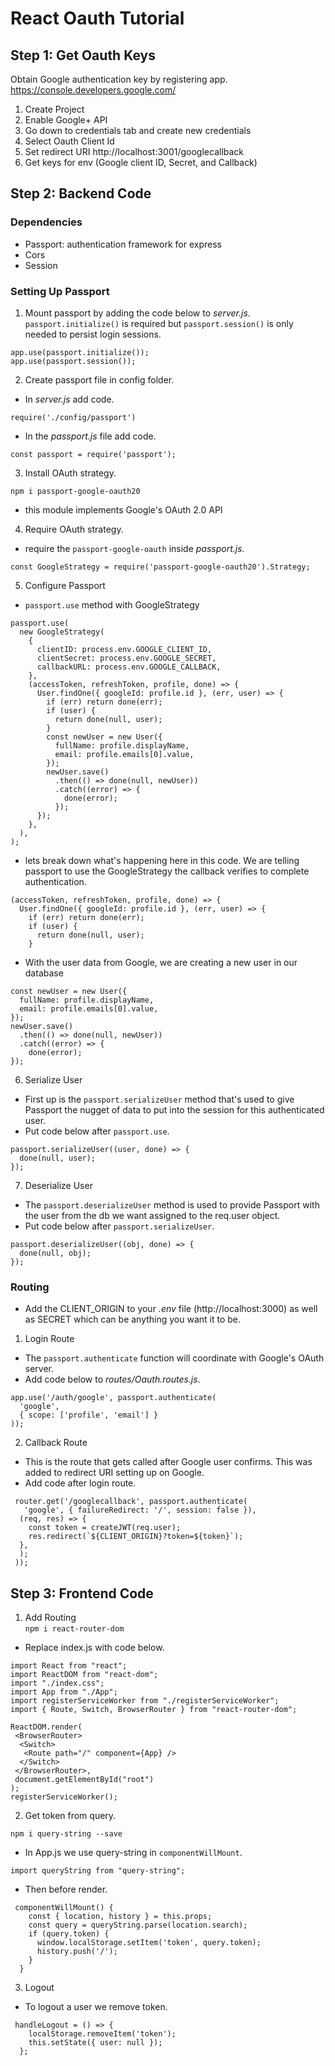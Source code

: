 # React Oauth Tutorial

## Step 1: Get Oauth Keys
Obtain Google authentication key by registering app. 
https://console.developers.google.com/  
1. Create Project
2. Enable Google+ API
3. Go down to credentials tab and create new credentials
4. Select Oauth Client Id
5. Set redirect URI http://localhost:3001/googlecallback
6. Get keys for env (Google client ID, Secret, and Callback)

## Step 2: Backend Code
### Dependencies
* Passport: authentication framework for express
* Cors
* Session

### Setting Up Passport
1. Mount passport by adding the code below to  *server.js*.  
```passport.initialize()``` is required but ```passport.session()``` is only needed to persist login sessions.
```
app.use(passport.initialize());
app.use(passport.session());
```
2. Create passport file in config folder.  
* In *server.js* add code.
```
require('./config/passport')
```
* In the *passport.js* file add code.
```
const passport = require('passport');
```
3. Install OAuth strategy.
```
npm i passport-google-oauth20
```
* this module implements Google's OAuth 2.0 API

4. Require OAuth strategy.
* require the ```passport-google-oauth``` inside *passport.js*.
```
const GoogleStrategy = require('passport-google-oauth20').Strategy;
```
5. Configure Passport
* ```passport.use``` method with GoogleStrategy
```
passport.use(
  new GoogleStrategy(
    {
      clientID: process.env.GOOGLE_CLIENT_ID,
      clientSecret: process.env.GOOGLE_SECRET,
      callbackURL: process.env.GOOGLE_CALLBACK,
    },
    (accessToken, refreshToken, profile, done) => {
      User.findOne({ googleId: profile.id }, (err, user) => {
        if (err) return done(err);
        if (user) {
          return done(null, user);
        }
        const newUser = new User({
          fullName: profile.displayName,
          email: profile.emails[0].value,
        });
        newUser.save()
          .then(() => done(null, newUser))
          .catch((error) => {
            done(error);
          });
      });
    },
  ),
);
```
* lets break down what's happening here in this code. We are telling passport to use the GoogleStrategy the callback verifies to complete authentication.
```
(accessToken, refreshToken, profile, done) => {
  User.findOne({ googleId: profile.id }, (err, user) => {
    if (err) return done(err);
    if (user) {
      return done(null, user);
    }
```
* With the user data from Google, we are creating a new user in our database
```
const newUser = new User({
  fullName: profile.displayName,
  email: profile.emails[0].value,
});
newUser.save()
  .then(() => done(null, newUser))
  .catch((error) => {
    done(error);
});
```
6. Serialize User  
* First up is the ```passport.serializeUser``` method that's used to give Passport the nugget of data to put into the session for this authenticated user.
* Put code below after ```passport.use```.
```
passport.serializeUser((user, done) => {
  done(null, user);
});
```
7. Deserialize User  
* The ```passport.deserializeUser``` method is used to provide Passport with the user from the db we want assigned to the req.user object.
* Put code below after ```passport.serializeUser```.

```
passport.deserializeUser((obj, done) => {
  done(null, obj);
});
```
### Routing
* Add the CLIENT_ORIGIN to your *.env* file (http://localhost:3000) as well as SECRET which can be anything you want it to be.
1. Login Route
* The ```passport.authenticate``` function will coordinate with Google's OAuth server.
* Add code below to *routes/Oauth.routes.js*.
``` 
app.use('/auth/google', passport.authenticate(
  'google',
  { scope: ['profile', 'email'] }
));
 ```
2. Callback Route
* This is the route that gets called after Google user confirms. This was added to redirect URI setting up on Google.
* Add code after login route. 
```
 router.get('/googlecallback', passport.authenticate(
   'google', { failureRedirect: '/', session: false }),
  (req, res) => {
    const token = createJWT(req.user);
    res.redirect(`${CLIENT_ORIGIN}?token=${token}`);
  },
  );
 ));
 ```

 ## Step 3: Frontend Code
1. Add Routing  
```npm i react-router-dom```
* Replace index.js with code below.
``` 
import React from "react";
import ReactDOM from "react-dom";
import "./index.css";
import App from "./App";
import registerServiceWorker from "./registerServiceWorker";
import { Route, Switch, BrowserRouter } from "react-router-dom";

ReactDOM.render(
 <BrowserRouter>
  <Switch>
   <Route path="/" component={App} />
  </Switch>
 </BrowserRouter>,
 document.getElementById("root")
);
registerServiceWorker();
```
2. Get token from query.
``` 
npm i query-string --save 
```
* In App.js we use query-string in ```componentWillMount```.
```
import queryString from "query-string";
```
* Then before render.
```
 componentWillMount() {
    const { location, history } = this.props;
    const query = queryString.parse(location.search);
    if (query.token) {
      window.localStorage.setItem('token', query.token);
      history.push('/');
    }
  }
```
3. Logout
* To logout a user we remove token.
```
 handleLogout = () => {
    localStorage.removeItem('token');
    this.setState({ user: null });
  };
```

